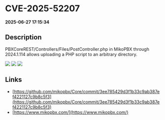 # CVE-2025-52207

**2025-06-27 17:15:34**

## Description
PBXCoreREST/Controllers/Files/PostController.php in MikoPBX through 2024.1.114 allows uploading a PHP script to an arbitrary directory.

![](https://img.shields.io/static/v1?label=Score&message=9.9&color=red)
![](https://img.shields.io/static/v1?label=Severity&message=CRITICAL&color=red)
![](https://img.shields.io/static/v1?label=CWE&message=Traversal&color=green)

## Links
- [https://github.com/mikopbx/Core/commit/3ee785429d3f1b33c9ab387ef4221127c9b8c5f3](https://github.com/mikopbx/Core/commit/3ee785429d3f1b33c9ab387ef4221127c9b8c5f3)
- [https://www.mikopbx.com/](https://www.mikopbx.com/)
